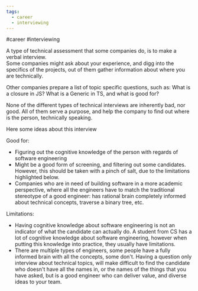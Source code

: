 ```yaml
---
tags:
  - career
  - interviewing
---
```


#career #interviewing 



A type of technical assessment that some companies do, is to make a verbal interview.  
Some companies might ask about your experience, and digg into the specifics of the projects, out of them gather information about where you are technically.

Other companies prepare a list of topic specific questions, such as: What is a closure in JS? What is a Generic in TS, and what is good for?

None of the different types of technical interviews are inherently bad, nor good. All of them serve a purpose, and help the company to find out where is the person, technically speaking.

Here some ideas about this interview

Good for:
* Figuring out the cognitive knowledge of the person with regards of software engineering
* Might be a good form of screening, and filtering out some candidates. However, this should be taken with a pinch of salt, due to the limitations highlighted below.
* Companies who are in need of building software in a more academic perspective, where all the engineers have to match the traditional stereotype of a good engineer: has rational brain completely informed about technical concepts, traverse a binary tree, etc.

Limitations:
* Having cognitive knowledge about software engineering is not an indicator of what the candidate can actually do. A student from CS has a lot of cognitive knowledge about software engineering, however when putting this knowledge into practice, they usually have limitations. 
* There are multiple types of engineers, some people have a fully informed brain with all the concepts, some don't. Having a question only interview about technical topics, will make difficult to find the candidate who doesn't have all the names in, or the names of the things that you have asked, but is a good engineer who can deliver value, and diverse ideas to your team.
